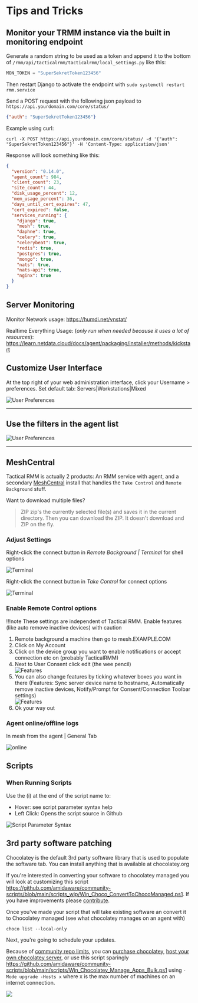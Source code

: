 # Tips and Tricks

## Monitor your TRMM instance via the built in monitoring endpoint
Generate a random string to be used as a token and append it to the bottom of `/rmm/api/tacticalrmm/tacticalrmm/local_settings.py` like this:

```python
MON_TOKEN = "SuperSekretToken123456"
```

Then restart Django to activate the endpoint with `sudo systemctl restart rmm.service`

Send a POST request with the following json payload to `https://api.yourdomain.com/core/status/`
```json
{"auth": "SuperSekretToken123456"}
```

Example using curl:
```
curl -X POST https://api.yourdomain.com/core/status/ -d '{"auth": "SuperSekretToken123456"}' -H 'Content-Type: application/json'

```

Response will look something like this:
```json
{
  "version": "0.14.0",
  "agent_count": 984,
  "client_count": 23,
  "site_count": 44,
  "disk_usage_percent": 12,
  "mem_usage_percent": 36,
  "days_until_cert_expires": 47,
  "cert_expired": false,
  "services_running": {
    "django": true,
    "mesh": true,
    "daphne": true,
    "celery": true,
    "celerybeat": true,
    "redis": true,
    "postgres": true,
    "mongo": true,
    "nats": true,
    "nats-api": true,
    "nginx": true
  }
}
```


## Server Monitoring

Monitor Network usage: <https://humdi.net/vnstat/>

Realtime Everything Usage: (_only run when needed because it uses a lot of resources_): <https://learn.netdata.cloud/docs/agent/packaging/installer/methods/kickstart>

## Customize User Interface

At the top right of your web administration interface, click your Username > preferences. Set default tab: Servers|Workstations|Mixed

![User Preferences](images/trmm_user_preferences.png)

*****

## Use the filters in the agent list

![User Preferences](images/tipsntricks_filters.png)

*****
## MeshCentral

Tactical RMM is actually 2 products: An RMM service with agent, and a secondary [MeshCentral](https://github.com/Ylianst/MeshCentral) install that handles the `Take Control` and `Remote Background` stuff.

Want to download multiple files?

> ZIP zip's the currently selected file(s) and saves it in the current directory. Then you can download the ZIP. It doesn't download and ZIP on the fly.

### Adjust Settings

Right-click the connect button in *Remote Background | Terminal* for shell options

![Terminal](images/tipsntricks_meshterminal.png)

Right-click the connect button in *Take Control* for connect options

![Terminal](images/tipsntricks_meshcontrol.png)

### Enable Remote Control options

!!!note
    These settings are independent of Tactical RMM. Enable features (like auto remove inactive devices) with caution

1. Remote background a machine then go to mesh.EXAMPLE.COM
2. Click on My Account
3. Click on the device group you want to enable notifications or accept connection etc on (probably TacticalRMM)
4. Next to User Consent click edit (the wee pencil)<br>
![Features](images/mesh_userconsent.png)
5. You can also change features by ticking whatever boxes you want in there (Features: Sync server device name to hostname, Automatically remove inactive devices, Notify/Prompt for Consent/Connection Toolbar settings)<br>
![Features](images/mesh_features.png)
6. Ok your way out

### Agent online/offline logs

In mesh from the agent | General Tab

![online](images/mesh_agent_onlineoffline.png)
## Scripts

### When Running Scripts

Use the (i) at the end of the script name to:

- Hover: see script parameter syntax help
- Left Click: Opens the script source in Github

![Script Parameter Syntax](images/tipsntricks_script_syntaxhelp.png)

## 3rd party software patching

Chocolatey is the default 3rd party software library that is used to populate the software tab. You can install anything that is available at chocolatey.org

If you're interested in converting your software to chocolatey managed you will look at customizing this script <https://github.com/amidaware/community-scripts/blob/main/scripts_wip/Win_Choco_ConvertToChocoManaged.ps1>. If you have improvements please [contribute](https://docs.tacticalrmm.com/contributing_community_scripts/).

Once you've made your script that will take existing software an convert it to Chocolatey managed (see what chocolatey manages on an agent with)

```batch
choco list --local-only
```

Next, you're going to schedule your updates. 

Because of [community repo limits](https://docs.chocolatey.org/en-us/community-repository/community-packNeages-disclaimer#rate-limiting), you can [purchase chocolatey](https://chocolatey.org/pricing), [host your own chocolatey server](https://docs.chocolatey.org/en-us/features/host-packages), or use this script sparingly <https://github.com/amidaware/community-scripts/blob/main/scripts/Win_Chocolatey_Manage_Apps_Bulk.ps1> using `-Mode upgrade -Hosts x` where x is the max number of machines on an internet connection.

![](images/chocolatey_upgrade_many.png)
